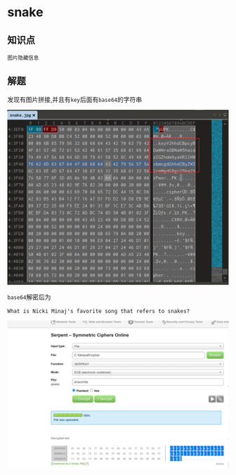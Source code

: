 # snake

## 知识点

`图片隐藏信息`

## 解题

发现有图片拼接,并且有`key`后面有`base64`的字符串

![](./img/23-1.png)

`base64`解密后为

```
What is Nicki Minaj's favorite song that refers to snakes?
```

![](./img/23-2.png)